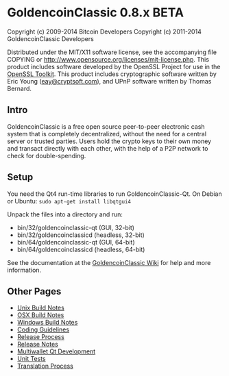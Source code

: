 GoldencoinClassic 0.8.x BETA
====================

Copyright (c) 2009-2014 Bitcoin Developers
Copyright (c) 2011-2014 GoldencoinClassic Developers

Distributed under the MIT/X11 software license, see the accompanying
file COPYING or http://www.opensource.org/licenses/mit-license.php.
This product includes software developed by the OpenSSL Project for use in the [OpenSSL Toolkit](http://www.openssl.org/). This product includes
cryptographic software written by Eric Young ([eay@cryptsoft.com](mailto:eay@cryptsoft.com)), and UPnP software written by Thomas Bernard.


Intro
---------------------
GoldencoinClassic is a free open source peer-to-peer electronic cash system that is
completely decentralized, without the need for a central server or trusted
parties.  Users hold the crypto keys to their own money and transact directly
with each other, with the help of a P2P network to check for double-spending.


Setup
---------------------
You need the Qt4 run-time libraries to run GoldencoinClassic-Qt. On Debian or Ubuntu:
	`sudo apt-get install libqtgui4`

Unpack the files into a directory and run:

- bin/32/goldencoinclassic-qt (GUI, 32-bit)
- bin/32/goldencoinclassicd (headless, 32-bit)
- bin/64/goldencoinclassic-qt (GUI, 64-bit)
- bin/64/goldencoinclassicd (headless, 64-bit)

See the documentation at the [GoldencoinClassic Wiki](http://goldencoinclassic.info)
for help and more information.


Other Pages
---------------------
- [Unix Build Notes](build-unix.md)
- [OSX Build Notes](build-osx.md)
- [Windows Build Notes](build-msw.md)
- [Coding Guidelines](coding.md)
- [Release Process](release-process.md)
- [Release Notes](release-notes.md)
- [Multiwallet Qt Development](multiwallet-qt.md)
- [Unit Tests](unit-tests.md)
- [Translation Process](translation_process.md)
